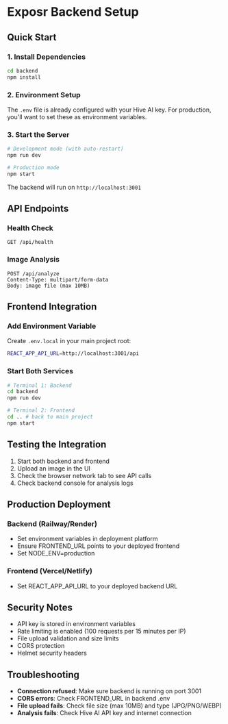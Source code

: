 # Exposr Backend Setup

## Quick Start

### 1. Install Dependencies
```bash
cd backend
npm install
```

### 2. Environment Setup
The `.env` file is already configured with your Hive AI key. For production, you'll want to set these as environment variables.

### 3. Start the Server
```bash
# Development mode (with auto-restart)
npm run dev

# Production mode
npm start
```

The backend will run on `http://localhost:3001`

## API Endpoints

### Health Check
```
GET /api/health
```

### Image Analysis
```
POST /api/analyze
Content-Type: multipart/form-data
Body: image file (max 10MB)
```

## Frontend Integration

### Add Environment Variable
Create `.env.local` in your main project root:
```bash
REACT_APP_API_URL=http://localhost:3001/api
```

### Start Both Services
```bash
# Terminal 1: Backend
cd backend
npm run dev

# Terminal 2: Frontend  
cd .. # back to main project
npm start
```

## Testing the Integration

1. Start both backend and frontend
2. Upload an image in the UI
3. Check the browser network tab to see API calls
4. Check backend console for analysis logs

## Production Deployment

### Backend (Railway/Render)
- Set environment variables in deployment platform
- Ensure FRONTEND_URL points to your deployed frontend
- Set NODE_ENV=production

### Frontend (Vercel/Netlify)
- Set REACT_APP_API_URL to your deployed backend URL

## Security Notes

- API key is stored in environment variables
- Rate limiting is enabled (100 requests per 15 minutes per IP)
- File upload validation and size limits
- CORS protection
- Helmet security headers

## Troubleshooting

- **Connection refused**: Make sure backend is running on port 3001
- **CORS errors**: Check FRONTEND_URL in backend .env
- **File upload fails**: Check file size (max 10MB) and type (JPG/PNG/WEBP)
- **Analysis fails**: Check Hive AI API key and internet connection
